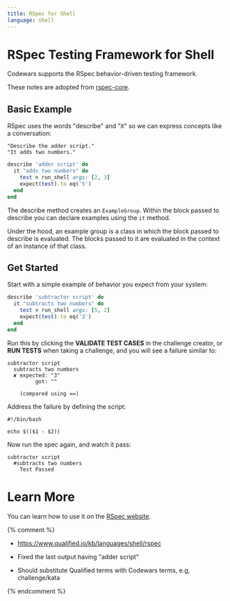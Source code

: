 ```yaml
---
title: RSpec for Shell
language: shell
---
```


# RSpec Testing Framework for Shell

Codewars supports the RSpec behavior-driven testing framework.

These notes are adopted from [rspec-core](http://rspec.info/documentation/3.3/rspec-core/).

## Basic Example

RSpec uses the words "describe" and "it" so we can express concepts like a conversation:

```
"Describe the adder script."
"It adds two numbers."
```

```ruby
describe 'adder script' do
  it "adds two numbers" do
    test = run_shell args: [2, 3]
    expect(test).to eq('5')
  end
end
```

The describe method creates an `ExampleGroup`.
Within the block passed to describe you can declare examples using the `it` method.

Under the hood, an example group is a class in which the block passed to describe is evaluated.
The blocks passed to it are evaluated in the context of an instance of that class.

## Get Started

Start with a simple example of behavior you expect from your system:

```ruby
describe 'subtractor script' do
  it "subtracts two numbers" do
    test = run_shell args: [5, 2]
    expect(test).to eq('3')
  end
end
```

Run this by clicking the **VALIDATE TEST CASES** in the challenge creator,
or **RUN TESTS** when taking a challenge,
and you will see a failure similar to:

```
subtractor script
  subtracts two numbers
  ✘ expected: "3"
         got: ""

    (compared using ==)
```

Address the failure by defining the script:

```shell
#!/bin/bash

echo $(($1 - $2))
```

Now run the spec again, and watch it pass:

```
subtractor script
  #subtracts two numbers
    Test Passed
```

# Learn More

You can learn how to use it on the [RSpec website](http://rspec.info/).


{% comment %}

- <https://www.qualified.io/kb/languages/shell/rspec>

- Fixed the last output having "adder script"

- Should substitute Qualified terms with Codewars terms, e.g, challenge/kata

{% endcomment %}
